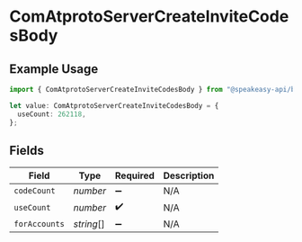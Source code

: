 # ComAtprotoServerCreateInviteCodesBody

## Example Usage

```typescript
import { ComAtprotoServerCreateInviteCodesBody } from "@speakeasy-api/bluesky/models/operations";

let value: ComAtprotoServerCreateInviteCodesBody = {
  useCount: 262118,
};
```

## Fields

| Field              | Type               | Required           | Description        |
| ------------------ | ------------------ | ------------------ | ------------------ |
| `codeCount`        | *number*           | :heavy_minus_sign: | N/A                |
| `useCount`         | *number*           | :heavy_check_mark: | N/A                |
| `forAccounts`      | *string*[]         | :heavy_minus_sign: | N/A                |